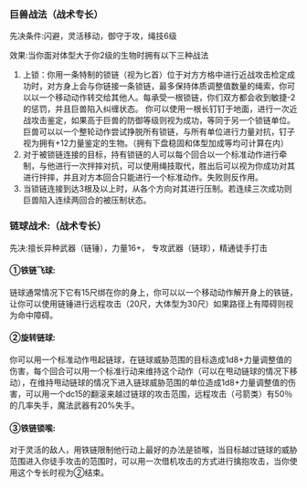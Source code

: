 ### 巨兽战法（战术专长）

先决条件:闪避，灵活移动，御守于攻，绳技6级

效果:当你面对体型大于你2级的生物时拥有以下三种战法

1. 上锁：你用一条特制的锁链（视为匕首）位于对方方格中进行近战攻击检定成功时，对方身上会与你链接一条锁链，最多保持体质调整值数量的绳索，你可以以一个移动动作转交给其他人。每承受一根锁链，你们双方都会收到敏捷-2的惩罚，并且巨兽陷入纠缠状态。
你可以使用一根长钉钉于地面，进行一次近战攻击鉴定，如果高于巨兽的防御等级则视为成功，等同于另一个锁链单位。巨兽可以以一个整轮动作尝试挣脱所有锁链，与所有单位进行力量对抗，钉子视为拥有+12力量鉴定的生物。（拥有下盘稳固和体型加成等均可计算在内）
2. 对于被锁链连接的目标，持有锁链的人可以每个回合以一个标准动作进行牵制，与他进行一次拌摔对抗，可以使用绳技取代，胜出后可以视为你成功对其进行拌摔，并且对方本回合只能进行一个标准动作。失败则反作用。
3. 当锁链连接到达3根及以上时，从各个方向对其进行压制。若连续三次成功则巨兽陷入连续两回合的被压制状态。

### 链球战术:（战术专长）

先决:擅长异种武器（链锤），力量16+， 专攻武器（链球），精通徒手打击

#### ①铁链飞球:
链球通常情况下它有15尺绑在你的身上，你可以以一个移动动作解开身上的铁链，让你可以使用链锤进行远程攻击（20尺，大体型为30尺）如果路径上有障碍则视为命中障碍。
#### ②旋转链球:
你可以用一个标准动作甩起链球，在链球威胁范围的目标造成1d8+力量调整值的伤害，每个回合可以用一个标准行动来维持这个动作（可以在甩动链球的情况下移动），在维持甩动链球的情况下进入链球威胁范围的单位造成1d8+力量调整值的伤害，可以用一个dc15的翻滚来越过链球的攻击范围，远程攻击（弓箭类）有50％的几率失手，魔法武器有20%失手。
#### ③铁链锁喉:
对于灵活的敌人，用铁链限制他行动上最好的办法是锁喉，当目标越过链球的威胁范围进入你徒手攻击的范围时，可以用一次借机攻击的方式进行擒抱攻击，当你使用这个专长时视为②结束。
